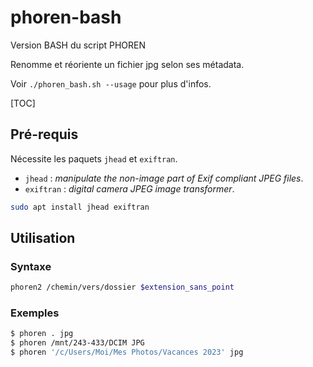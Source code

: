 # phoren-bash

Version BASH du script PHOREN

Renomme et réoriente un fichier jpg selon ses métadata.

Voir `./phoren_bash.sh --usage` pour plus d'infos.

[TOC]

## Pré-requis

Nécessite les paquets `jhead` et `exiftran`.

- `jhead`    : *manipulate the non-image part of Exif compliant JPEG files*. 
- `exiftran` : *digital camera JPEG image transformer*.

```sh
sudo apt install jhead exiftran
```

## Utilisation

### Syntaxe

```bash
phoren2 /chemin/vers/dossier $extension_sans_point
```

### Exemples

```bash
$ phoren . jpg 
$ phoren /mnt/243-433/DCIM JPG
$ phoren '/c/Users/Moi/Mes Photos/Vacances 2023' jpg
```
